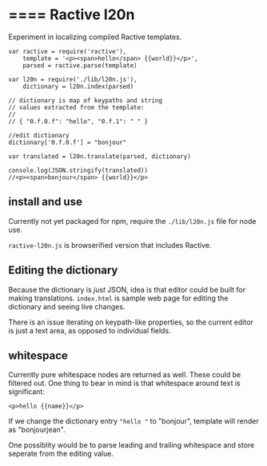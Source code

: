====
Ractive l20n
====

Experiment in localizing compiled Ractive templates.

```
var ractive = require('ractive'),
	template = '<p><span>hello</span> {{world}}</p>',
	parsed = ractive.parse(template)

var l20n = require('./lib/l20n.js'),
	dictionary = l20n.index(parsed)

// dictionary is map of keypaths and string 
// values extracted from the template:
//
// { "0.f.0.f": "hello", "0.f.1": " " }

//edit dictionary
dictionary['0.f.0.f'] = "bonjour"

var translated = l20n.translate(parsed, dictionary)

console.log(JSON.stringify(translated))
//<p><span>bonjour</span> {{world}}</p>
```

## install and use ##

Currently not yet packaged for npm, require the 
`./lib/l20n.js` file for node use. 

`ractive-l20n.js` is browserified version that includes Ractive.

## Editing the dictionary ##

Because the dictionary is _just_ JSON, idea is that editor could 
be built for making translations. `index.html` is sample web page
for editing the dictionary and seeing live changes. 

There is an issue iterating on keypath-like
properties, so the current editor is just a text area, as opposed
to individual fields. 

## whitespace ##

Currently pure whitespace nodes are returned as well. These could be
filtered out. One thing to bear in mind is that whitespace around text
is significant:

```<p>hello {{name}}</p>```

If we change the dictionary entry `"hello "` to "bonjour", template 
will render as "bonjourjean".

One possiblity would be to parse leading and trailing whitespace and
store seperate from the editing value.
